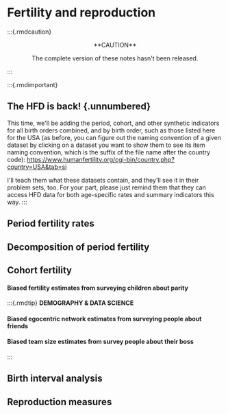 # Fertility and reproduction

:::{.rmdcaution}
<center>
**CAUTION**

The complete version of these notes hasn't been released.
</center>
:::

:::{.rmdimportant}
## The HFD is back! {.unnumbered}

This time, we'll be adding the period, cohort, and other synthetic indicators for all birth orders combined, and by birth order, such as those listed here for the USA (as before, you can figure out the naming convention of a given dataset by clicking on a dataset you want to show them to see its item naming convention, which is the suffix of the file name after the country code): https://www.humanfertility.org/cgi-bin/country.php?country=USA&tab=si

I'll teach them what these datasets contain, and they'll see it in their problem sets, too. For your part, please just remind them that they can access HFD data for both age-specific rates and summary indicators this way.
:::

## Period fertility rates

## Decomposition of period fertility

## Cohort fertility

#### Biased fertility estimates from surveying children about parity

:::{.rmdtip}
**DEMOGRAPHY & DATA SCIENCE**

#### Biased egocentric network estimates from surveying people about friends

#### Biased team size estimates from survey people about their boss
:::

## Birth interval analysis

## Reproduction measures
